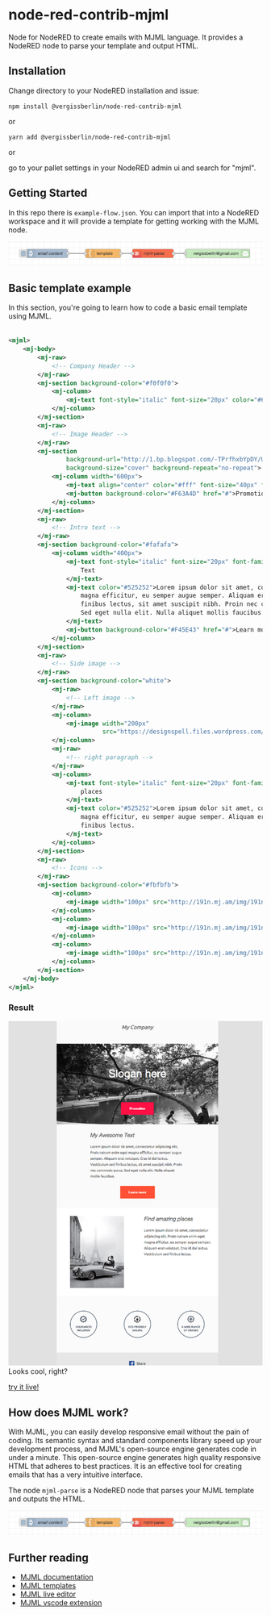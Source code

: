 # node-red-contrib-mjml

Node for NodeRED to create emails with MJML language. It provides a NodeRED node to parse your template and output HTML.

## Installation

Change directory to your NodeRED installation and issue:

```shell
npm install @vergissberlin/node-red-contrib-mjml
```

or

```shell
yarn add @vergissberlin/node-red-contrib-mjml
```

or

go to your pallet settings in your NodeRED admin ui and search for "mjml".


## Getting Started

In this repo there is `example-flow.json`. You can import that into a NodeRED workspace and it will provide a template
for getting working with the MJML node.

![Example flow](docs/flow.png)

## Basic template example

In this section, you're going to learn how to code a basic email template using MJML.

```xml

<mjml>
    <mj-body>
        <mj-raw>
            <!-- Company Header -->
        </mj-raw>
        <mj-section background-color="#f0f0f0">
            <mj-column>
                <mj-text font-style="italic" font-size="20px" color="#626262">My Company</mj-text>
            </mj-column>
        </mj-section>
        <mj-raw>
            <!-- Image Header -->
        </mj-raw>
        <mj-section
                background-url="http://1.bp.blogspot.com/-TPrfhxbYpDY/Uh3Refzk02I/AAAAAAAALw8/5sUJ0UUGYuw/s1600/New+York+in+The+1960's+-+70's+(2).jpg"
                background-size="cover" background-repeat="no-repeat">
            <mj-column width="600px">
                <mj-text align="center" color="#fff" font-size="40px" font-family="Helvetica Neue">Slogan here</mj-text>
                <mj-button background-color="#F63A4D" href="#">Promotion</mj-button>
            </mj-column>
        </mj-section>
        <mj-raw>
            <!-- Intro text -->
        </mj-raw>
        <mj-section background-color="#fafafa">
            <mj-column width="400px">
                <mj-text font-style="italic" font-size="20px" font-family="Helvetica Neue" color="#626262">My Awesome
                    Text
                </mj-text>
                <mj-text color="#525252">Lorem ipsum dolor sit amet, consectetur adipiscing elit. Proin rutrum enim eget
                    magna efficitur, eu semper augue semper. Aliquam erat volutpat. Cras id dui lectus. Vestibulum sed
                    finibus lectus, sit amet suscipit nibh. Proin nec commodo purus.
                    Sed eget nulla elit. Nulla aliquet mollis faucibus.
                </mj-text>
                <mj-button background-color="#F45E43" href="#">Learn more</mj-button>
            </mj-column>
        </mj-section>
        <mj-raw>
            <!-- Side image -->
        </mj-raw>
        <mj-section background-color="white">
            <mj-raw>
                <!-- Left image -->
            </mj-raw>
            <mj-column>
                <mj-image width="200px"
                          src="https://designspell.files.wordpress.com/2012/01/sciolino-paris-bw.jpg"></mj-image>
            </mj-column>
            <mj-raw>
                <!-- right paragraph -->
            </mj-raw>
            <mj-column>
                <mj-text font-style="italic" font-size="20px" font-family="Helvetica Neue" color="#626262">Find amazing
                    places
                </mj-text>
                <mj-text color="#525252">Lorem ipsum dolor sit amet, consectetur adipiscing elit. Proin rutrum enim eget
                    magna efficitur, eu semper augue semper. Aliquam erat volutpat. Cras id dui lectus. Vestibulum sed
                    finibus lectus.
                </mj-text>
            </mj-column>
        </mj-section>
        <mj-raw>
            <!-- Icons -->
        </mj-raw>
        <mj-section background-color="#fbfbfb">
            <mj-column>
                <mj-image width="100px" src="http://191n.mj.am/img/191n/3s/x0l.png"></mj-image>
            </mj-column>
            <mj-column>
                <mj-image width="100px" src="http://191n.mj.am/img/191n/3s/x01.png"></mj-image>
            </mj-column>
            <mj-column>
                <mj-image width="100px" src="http://191n.mj.am/img/191n/3s/x0s.png"></mj-image>
            </mj-column>
        </mj-section>
    </mj-body>
</mjml>
```

### Result

![Result](docs/result.png)
Looks cool, right?

[try it live!](https://mjml.io/try-it-live/templates/basic)

## How does MJML work?

With MJML, you can easily develop responsive email without the pain of coding. Its semantic syntax and standard components library speed up your development process, and MJML's open-source engine generates code in under a minute. This open-source engine generates high quality responsive HTML that adheres to best practices. It is an effective tool for creating emails that has a very intuitive interface.

The node `mjml-parse` is a NodeRED node that parses your MJML template and outputs the HTML.

![Example flow](docs/flow.png)

## Further reading

- [MJML documentation](https://documentation.mjml.io)
- [MJML templates](https://mjml.io/templates)
- [MJML live editor](https://mjml.io/try-it-live)
- [MJML vscode extension](https://marketplace.visualstudio.com/items?itemName=mjmlio.vscode-mjml)
